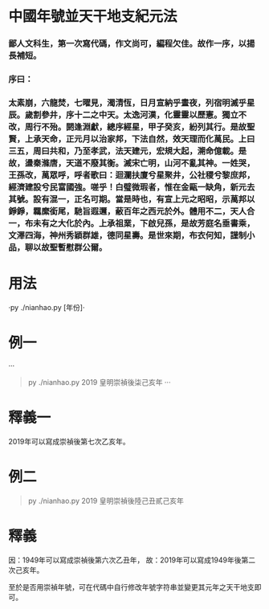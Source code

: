 # 中國年號並天干地支紀元法

### 鄙人文科生，第一次寫代碼，作文尚可，編程欠佳。故作一序，以揚長補短。
### 序曰：
### 太素崩，六龍焚，七曜見，濁清恆，日月宣納乎晝夜，列宿明滅乎星辰。歲割參井，序十二之中天。太逸河漢，化靈靈以歷憲。獨立不改，周行不殆。閼逢淵獻，總序經星，甲子癸亥，紛列其行。是故聖賢，上承天命，正元月以治家邦，下法自然，效天理而化萬民。上曰三五，周曰共和，乃至孝武，法天建元，宏規大起，溯命億載。是故，盪秦滌唐，天道不廢其衡。滅宋亡明，山河不亂其神。一姓哭，王孫改，萬眾呼，呼者歌曰：迴瀾扶廈兮星聚井，公社稷兮黎庶邦，經濟建設兮民富國強。嗟乎！白璧微瑕者，惟在金甌一缺角，新元去其號。設有混一，正名可期。當是時也，有宣上元之昭昭，示萬邦以錚錚，羈縻銜尾，馳旨遐邇，蔽百年之西元於外。體用不二，天人合一，布未有之大化於內。上承祖業，下啟兒孫，是故芳庭名垂書乘，文澤四海，神州秀穎群雄，德同星壽。是世來期，布衣何知，謹制小品，聊以故聖暫慰群公爾。



# 用法
·py ./nianhao.py [年份]·

# 例一
···
> py ./nianhao.py 2019
> 皇明崇禎後柒己亥年
···
# 釋義一
2019年可以寫成崇禎後第七次乙亥年。

# 例二
> py ./nianhao.py 2019
> 皇明崇禎後陸己丑貳己亥年
# 釋義
因：1949年可以寫成崇禎後第六次乙丑年，
故：2019年可以寫成1949年後第二次己亥年。

至於是否用崇禎年號，可在代碼中自行修改年號字符串並變更其元年之天干地支即可。
